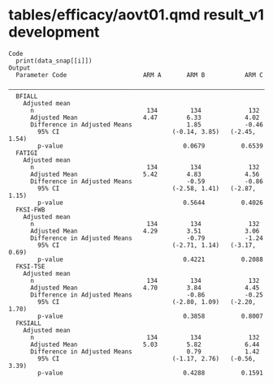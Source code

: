 # tables/efficacy/aovt01.qmd result_v1 development

    Code
      print(data_snap[[i]])
    Output
      Parameter Code                     ARM A       ARM B           ARM C    
      ————————————————————————————————————————————————————————————————————————
      BFIALL                                                                  
        Adjusted mean                                                         
          n                               134         134             132     
          Adjusted Mean                  4.47        6.33            4.02     
          Difference in Adjusted Means               1.85            -0.46    
            95% CI                               (-0.14, 3.85)   (-2.45, 1.54)
            p-value                                 0.0679          0.6539    
      FATIGI                                                                  
        Adjusted mean                                                         
          n                               134         134             132     
          Adjusted Mean                  5.42        4.83            4.56     
          Difference in Adjusted Means               -0.59           -0.86    
            95% CI                               (-2.58, 1.41)   (-2.87, 1.15)
            p-value                                 0.5644          0.4026    
      FKSI-FWB                                                                
        Adjusted mean                                                         
          n                               134         134             132     
          Adjusted Mean                  4.29        3.51            3.06     
          Difference in Adjusted Means               -0.79           -1.24    
            95% CI                               (-2.71, 1.14)   (-3.17, 0.69)
            p-value                                 0.4221          0.2088    
      FKSI-TSE                                                                
        Adjusted mean                                                         
          n                               134         134             132     
          Adjusted Mean                  4.70        3.84            4.45     
          Difference in Adjusted Means               -0.86           -0.25    
            95% CI                               (-2.80, 1.09)   (-2.20, 1.70)
            p-value                                 0.3858          0.8007    
      FKSIALL                                                                 
        Adjusted mean                                                         
          n                               134         134             132     
          Adjusted Mean                  5.03        5.82            6.44     
          Difference in Adjusted Means               0.79            1.42     
            95% CI                               (-1.17, 2.76)   (-0.56, 3.39)
            p-value                                 0.4288          0.1591    


